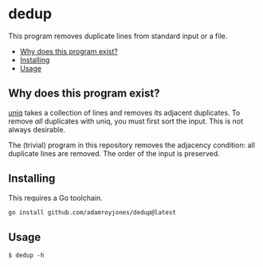 # dedup

This program removes duplicate lines from standard input or a file.

- [Why does this program exist?](#why-does-this-program-exist)
- [Installing](#installing)
- [Usage](#usage)

## Why does this program exist?

[uniq](https://en.wikipedia.org/wiki/Uniq) takes a collection of lines and
removes its adjacent duplicates. To remove _all_ duplicates with uniq, you must
first sort the input. This is not always desirable.

The (trivial) program in this repository removes the adjacency condition: all
duplicate lines are removed. The order of the input is preserved.

## Installing

This requires a Go toolchain.

```sh
go install github.com/adamroyjones/dedup@latest
```

## Usage

```console
$ dedup -h
```
